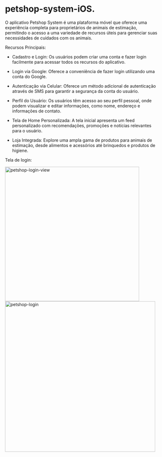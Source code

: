 # petshop-system-iOS.

O aplicativo Petshop System é uma plataforma móvel que oferece uma experiência completa para proprietários de animais de estimação, permitindo o acesso a uma variedade de recursos úteis para gerenciar suas necessidades de cuidados com os animais.

Recursos Principais:

- Cadastro e Login: Os usuários podem criar uma conta e fazer login facilmente para acessar todos os recursos do aplicativo.

- Login via Google: Oferece a conveniência de fazer login utilizando uma conta do Google.

- Autenticação via Celular: Oferece um método adicional de autenticação através de SMS para garantir a segurança da conta do usuário.

- Perfil do Usuário: Os usuários têm acesso ao seu perfil pessoal, onde podem visualizar e editar informações, como nome, endereço e informações de contato.
  
- Tela de Home Personalizada: A tela inicial apresenta um feed personalizado com recomendações, promoções e notícias relevantes para o usuário.

- Loja Integrada: Explore uma ampla gama de produtos para animais de estimação, desde alimentos e acessórios até brinquedos e produtos de higiene.

Tela de login:

<img width="442" alt="petshop-login-view" src="https://github.com/petshop-system/petshop-system-ios/assets/75784609/8af89e91-da05-4e26-af9d-8377ea7938ec">

<img width="495" alt="petshop-login" src="https://github.com/petshop-system/petshop-system-ios/assets/75784609/db9b3d67-2101-4c59-9c83-b5d85494fa60">


